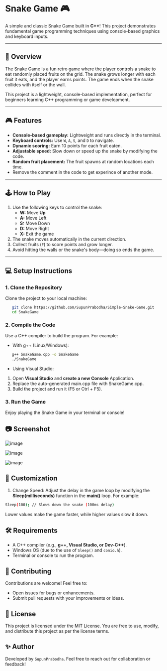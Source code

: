# Snake Game 🎮

A simple and classic Snake Game built in **C++**! This project demonstrates fundamental game programming techniques using console-based graphics and keyboard inputs.

---

## 📖 Overview
The Snake Game is a fun retro game where the player controls a snake to eat randomly placed fruits on the grid. The snake grows longer with each fruit it eats, and the player earns points. The game ends when the snake collides with itself or the wall.

This project is a lightweight, console-based implementation, perfect for beginners learning C++ programming or game development.

---

## 🎮 Features
- **Console-based gameplay:** Lightweight and runs directly in the terminal.
- **Keyboard controls:** Use `W`, `A`, `S`, and `D` to navigate.
- **Dynamic scoring:** Earn 10 points for each fruit eaten.
- **Adjustable speed:** Slow down or speed up the snake by modifying the code.
- **Random fruit placement:** The fruit spawns at random locations each time.
- Remove the comment in the code to get experince of another mode.
---

## 🕹️ How to Play
1. Use the following keys to control the snake:
   - **W:** Move **Up**
   - **A:** Move Left
   - **S:** Move Down
   - **D:** Move Right
   - **X:** Exit the game
2. The snake moves automatically in the current direction.
3. Collect fruits (`F`) to score points and grow longer.
4. Avoid hitting the walls or the snake's body—doing so ends the game.

---

## 💻 Setup Instructions

### 1. Clone the Repository
Clone the project to your local machine:

```bash
   git clone https://github.com/SupunPrabodha/Simple-Snake-Game.git
   cd SnakeGame
```

### 2. Compile the Code
Use a C++ compiler to build the program. For example:

- With g++ (Linux/Windows):
```bash
   g++ SnakeGame.cpp -o SnakeGame
   ./SnakeGame
```

- Using Visual Studio:
1. Open **Visual Studio** and **create a new Console** Application.
2. Replace the auto-generated main.cpp file with SnakeGame.cpp.
3. Build the project and run it (F5 or Ctrl + F5).

### 3. Run the Game
Enjoy playing the Snake Game in your terminal or console!

## 📷 Screenshot

![image](https://github.com/user-attachments/assets/a3c5e54c-029b-4210-ad1f-3d973bf0e530)

![image](https://github.com/user-attachments/assets/b4ba5a20-2ad9-4796-8b3b-0f5324748ce1)

![image](https://github.com/user-attachments/assets/85b1b6a4-5ddf-4721-a54b-e58575482e92)


## 🔧 Customization

1. Change Speed:
Adjust the delay in the game loop by modifying the **Sleep(milliseconds)** function in the **main()** loop. For example:

```bash
Sleep(100); // Slows down the snake (100ms delay)
```

Lower values make the game faster, while higher values slow it down.

## 🛠️ Requirements
- A C++ compiler (e.g., **g++, Visual Studio, or Dev-C++**).
- Windows OS (due to the use of `Sleep()` and `conio.h`).
- Terminal or console to run the program.

## 🤝 Contributing
Contributions are welcome! Feel free to:

- Open issues for bugs or enhancements.
- Submit pull requests with your improvements or ideas.

## 📄 License
This project is licensed under the MIT License. You are free to use, modify, and distribute this project as per the license terms.

## ✨ Author

Developed by `SupunPrabodha`.
Feel free to reach out for collaboration or feedback!
